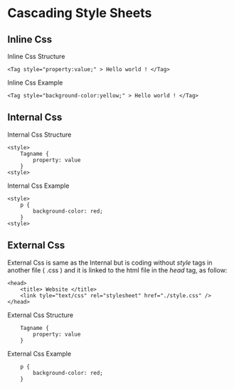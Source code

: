 # Cascading Style Sheets

## Inline Css

Inline Css Structure

```
<Tag style="property:value;" > Hello world ! </Tag>
```

Inline Css Example

```
<Tag style="background-color:yellow;" > Hello world ! </Tag>
```

## Internal Css

Internal Css Structure

```
<style>
    Tagname {
        property: value
    }
<style>
```

Internal Css Example

```
<style>
    p {
        background-color: red;
    }
<style>
```

## External Css

External Css is same as the Internal but is coding without _style_ tags in another file ( .css ) and it is linked to the html file in the _head_ tag, as follow:

```
<head>
    <title> Website </title>
    <link tyle="text/css" rel="stylesheet" href="./style.css" />
</head>
```

External Css Structure

```
    Tagname {
        property: value
    }
```

External Css Example

```
    p {
        background-color: red;
    }
```
